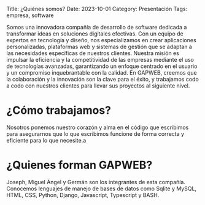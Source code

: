 Title: ¿Quiénes somos?
Date: 2023-10-01
Category: Presentación
Tags: empresa, software


Somos una innovadora compañía de desarrollo de software dedicada a transformar ideas en soluciones digitales efectivas. Con un equipo de expertos en tecnología y diseño, nos especializamos en crear aplicaciones personalizadas, plataformas web y sistemas de gestión que se adaptan a las necesidades específicas de nuestros clientes. Nuestra misión es impulsar la eficiencia y la competitividad de las empresas mediante el uso de tecnologías avanzadas, garantizando un enfoque centrado en el usuario y un compromiso inquebrantable con la calidad. En GAPWEB, creemos que la colaboración y la innovación son la clave para el éxito, y trabajamos codo a codo con nuestros clientes para llevar sus proyectos al siguiente nivel.

# ¿Cómo trabajamos?

Nosotros ponemos nuestro corazón y alma en el código que escribimos para asegurarnos que lo que escribimos funcione de forma correcta y eficiente para lo que necesite.a

# ¿Quienes forman GAPWEB?

Joseph, Miguel Ángel y Germán son los integrantes de esta compañía. Conocemos lenguajes de manejo de bases de datos como Sqlite y MySQL, HTML, CSS, Python, Django, Javascript, Typescript y BASH.
